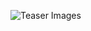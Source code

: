 ![Teaser Images](https://imgs.search.brave.com/Su0tLO9Qefl_HktJrXEyTBVnvYFrOG1ftvuhxP9bFy0/rs:fit:860:0:0:0/g:ce/aHR0cHM6Ly9naXRo/dWIuY29tL1Zpc3Vh/bENvbXB1dGluZ0lu/c3RpdHV0ZS9kaWZm/dXNpb24tZTJlLWZ0/L3Jhdy9tYWluL2Fz/c2V0cy90ZWFzZXJf/aW1hZ2VzLnBuZw)

